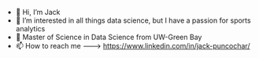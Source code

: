 - 👋 Hi, I’m Jack
- 👀 I’m interested in all things data science, but I have a passion for sports analytics
- 🌱 Master of Science in Data Science from UW-Green Bay
- 📫 How to reach me ---> https://www.linkedin.com/in/jack-puncochar/

<!---
puncj09/puncj09 is a ✨ special ✨ repository because its `README.md` (this file) appears on your GitHub profile.
You can click the Preview link to take a look at your changes.
--->
